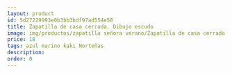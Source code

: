 ```yaml
---
layout: product
id: 5d27229993e0b3bb3bdf97ad554e58
title: Zapatilla de casa cerrada. Dibujo escudo
image: img/productos/zapatilla señora verano/Zapatilla de casa cerrada. Dibujo escudo=18=azul marino kaki Norteñas.webp
price: 18
tags: azul marino kaki Norteñas
description: 
order: 0
---
```

